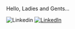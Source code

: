 Hello, Ladies and Gents... 

![Linkedin](https://github.com/user-attachments/assets/c07b4b61-8a12-42a2-b5ae-1afb030c8a81)
 [![LinkedIn](images/Linkedin.png)](https://www.linkedin.com/in/Bugra-Ugur-Toygar)
